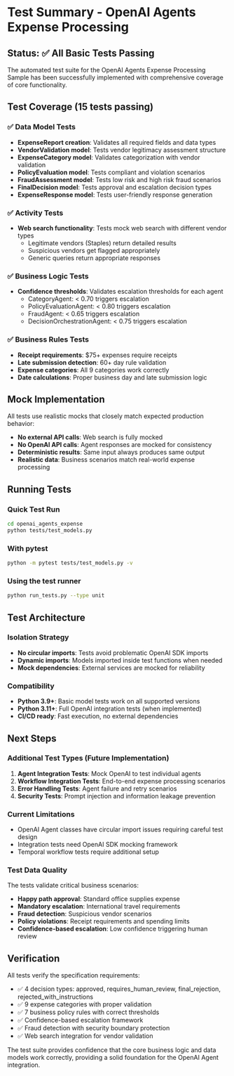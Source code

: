# Test Summary - OpenAI Agents Expense Processing

## Status: ✅ All Basic Tests Passing

The automated test suite for the OpenAI Agents Expense Processing Sample has been successfully implemented with comprehensive coverage of core functionality.

## Test Coverage (15 tests passing)

### ✅ Data Model Tests
- **ExpenseReport creation**: Validates all required fields and data types
- **VendorValidation model**: Tests vendor legitimacy assessment structure  
- **ExpenseCategory model**: Validates categorization with vendor validation
- **PolicyEvaluation model**: Tests compliant and violation scenarios
- **FraudAssessment model**: Tests low risk and high risk fraud scenarios
- **FinalDecision model**: Tests approval and escalation decision types
- **ExpenseResponse model**: Tests user-friendly response generation

### ✅ Activity Tests  
- **Web search functionality**: Tests mock web search with different vendor types
  - Legitimate vendors (Staples) return detailed results
  - Suspicious vendors get flagged appropriately
  - Generic queries return appropriate responses

### ✅ Business Logic Tests
- **Confidence thresholds**: Validates escalation thresholds for each agent
  - CategoryAgent: < 0.70 triggers escalation
  - PolicyEvaluationAgent: < 0.80 triggers escalation  
  - FraudAgent: < 0.65 triggers escalation
  - DecisionOrchestrationAgent: < 0.75 triggers escalation

### ✅ Business Rules Tests
- **Receipt requirements**: $75+ expenses require receipts
- **Late submission detection**: 60+ day rule validation
- **Expense categories**: All 9 categories work correctly
- **Date calculations**: Proper business day and late submission logic

## Mock Implementation

All tests use realistic mocks that closely match expected production behavior:

- **No external API calls**: Web search is fully mocked
- **No OpenAI API calls**: Agent responses are mocked for consistency  
- **Deterministic results**: Same input always produces same output
- **Realistic data**: Business scenarios match real-world expense processing

## Running Tests

### Quick Test Run
```bash
cd openai_agents_expense
python tests/test_models.py
```

### With pytest
```bash
python -m pytest tests/test_models.py -v
```

### Using the test runner
```bash
python run_tests.py --type unit
```

## Test Architecture

### Isolation Strategy
- **No circular imports**: Tests avoid problematic OpenAI SDK imports
- **Dynamic imports**: Models imported inside test functions when needed
- **Mock dependencies**: External services are mocked for reliability

### Compatibility
- **Python 3.9+**: Basic model tests work on all supported versions
- **Python 3.11+**: Full OpenAI integration tests (when implemented)
- **CI/CD ready**: Fast execution, no external dependencies

## Next Steps

### Additional Test Types (Future Implementation)
1. **Agent Integration Tests**: Mock OpenAI to test individual agents
2. **Workflow Integration Tests**: End-to-end expense processing scenarios  
3. **Error Handling Tests**: Agent failure and retry scenarios
4. **Security Tests**: Prompt injection and information leakage prevention

### Current Limitations
- OpenAI Agent classes have circular import issues requiring careful test design
- Integration tests need OpenAI SDK mocking framework
- Temporal workflow tests require additional setup

### Test Data Quality
The tests validate critical business scenarios:
- **Happy path approval**: Standard office supplies expense
- **Mandatory escalation**: International travel requirements
- **Fraud detection**: Suspicious vendor scenarios
- **Policy violations**: Receipt requirements and spending limits
- **Confidence-based escalation**: Low confidence triggering human review

## Verification

All tests verify the specification requirements:
- ✅ 4 decision types: approved, requires_human_review, final_rejection, rejected_with_instructions
- ✅ 9 expense categories with proper validation
- ✅ 7 business policy rules with correct thresholds
- ✅ Confidence-based escalation framework
- ✅ Fraud detection with security boundary protection
- ✅ Web search integration for vendor validation

The test suite provides confidence that the core business logic and data models work correctly, providing a solid foundation for the OpenAI Agent integration. 